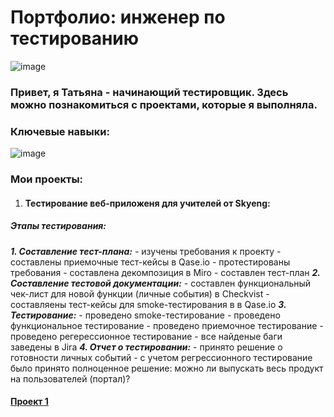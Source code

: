   # Портфолио: инженер по тестированию
![image](https://github.com/GrigorievaT/Portfolio/assets/123193126/e3c2bdf1-017a-41dd-8447-7a5d49ad40f7)

### Привет, я Татьяна - начинающий тестировщик. Здесь можно познакомиться с проектами, которые я выполняла.
### Ключевые навыки:

![image](https://github.com/GrigorievaT/Portfolio/assets/123193126/73f8bdca-a5e3-45d0-a883-0360ce4e3b01)

### Мои проекты:
1.  #### Тестирование веб-приложеня для учителей от Skyeng:
  ##### Этапы тестирования:
  ***1. Составление тест-плана:***
      - изучены требования к проекту
      - составлены приемочные тест-кейсы в Qase.io
      - протестированы требования
      - составлена декомпозиция в Miro
      - составлен тест-план
  ***2. Составление тестовой документации:***
      - составлен функциональный чек-лист для новой функции (личные события) в  Checkvist
      - cоставляены тест-кейсы для smoke-тестирования в в Qase.io
  ***3. Тестирование:***
      - проведено smoke-тестирование
      - проведено функциональное тестирование
      - проведено приемочное тестирование
      - проведено регерессионное тестирование
      - все найденые баги заведены в Jira
  ***4. Отчет о тестировании:***
      - принято решение о готовности личных событий
      - с учетом регрессионного тестирование было принято полноценное решение: можно ли выпускать весь продукт на пользователей (портал)?
           
  #### [Проект 1](https://docs.google.com/document/d/1hQemTXwONrR30YhFH0o-So2obdvH33iPVvRJggsKOkY/edit)
